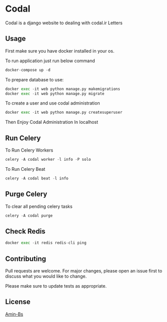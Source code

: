 # Codal

Codal is a django website to dealing with codal.ir Letters


## Usage
First make sure you have docker installed in your os.

To run application just run below command
```python
docker-compose up -d
```
To prepare database to use:
```python
docker exec -it web python manage.py makemigrations
docker exec -it web python manage.py migrate
```
To create a user and use codal administration
```python
docker exec -it web python manage.py createsuperuser
```
Then Enjoy Codal Administration In localhost


## Run Celery
To Run Celery Workers
```python
celery -A codal worker -l info -P solo
```
To Run Celery Beat
```python
celery -A codal beat -l info
```

## Purge Celery
To clear all pending celery tasks
```python
celery -A codal purge
```

## Check Redis
```python
docker exec -it redis redis-cli ping
```

## Contributing
Pull requests are welcome. For major changes, please open an issue first to discuss what you would like to change.

Please make sure to update tests as appropriate.

## License
[Amin-Bs](https://choosealicense.com/licenses/mit/)